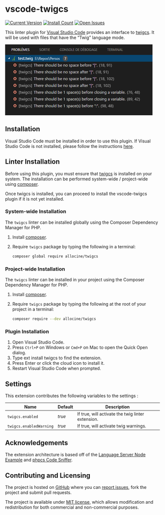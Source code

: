 # vscode-twigcs

[![Current Version](https://vsmarketplacebadge.apphb.com/version/cerzat43.twigcs.svg)](https://marketplace.visualstudio.com/items?itemName=cerzat43.twigcs)
[![Install Count](https://vsmarketplacebadge.apphb.com/installs/cerzat43.twigcs.svg)](https://marketplace.visualstudio.com/items?itemName=cerzat43.twigcs)
[![Open Issues](https://vsmarketplacebadge.apphb.com/rating/cerzat43.twigcs.svg)](https://marketplace.visualstudio.com/items?itemName=cerzat43.twigcs)

This linter plugin for [Visual Studio Code](https://code.visualstudio.com/) provides an interface to [twigcs](https://github.com/allocine/twigcs). It will be used with files that have the “Twig” language mode.

![Twigcs example](twigcs_ex.png)

## Installation

Visual Studio Code must be installed in order to use this plugin. If Visual Studio Code is not installed, please follow the instructions [here](https://code.visualstudio.com/Docs/editor/setup).

## Linter Installation

Before using this plugin, you must ensure that [twigcs](https://github.com/allocine/twigcs) is installed on your system. The installation can be performed system-wide / project-wide using [composer](https://getcomposer.org/).

Once twigcs is installed, you can proceed to install the vscode-twigcs plugin if it is not yet installed.

### System-wide Installation

The `twigcs` linter can be installed globally using the Composer Dependency Manager for PHP.

1. Install [composer](https://getcomposer.org/doc/00-intro.md).
1. Require `twigcs` package by typing the following in a terminal:

    ```bash
    composer global require allocine/twigcs
    ```

### Project-wide Installation

The `twigcs` linter can be installed in your project using the Composer Dependency Manager for PHP.

1. Install [composer](https://getcomposer.org/doc/00-intro.md).
1. Require `twigcs` package by typing the following at the root of your project in a terminal:

    ```bash
    composer require --dev allocine/twigcs
    ```

### Plugin Installation

1. Open Visual Studio Code.
1. Press `Ctrl+P` on Windows or `Cmd+P` on Mac to open the Quick Open dialog.
1. Type ext install twigcs to find the extension.
1. Press Enter or click the cloud icon to install it.
1. Restart Visual Studio Code when prompted.

## Settings

This extension contributes the following variables to the settings :

|Name | Default |Description
|-----|---------|-----------
|`twigcs.enabled`|_true_|If true, will activate the twig linter extension.
|`twigcs.enabledWarning`|_true_|If true, will activate twig warnings.

## Acknowledgements

The extension architecture is based off of the [Language Server Node Example](https://github.com/Microsoft/vscode-languageserver-node-example) and [phpcs Code Sniffer](https://github.com/ikappas/vscode-phpcs).

## Contributing and Licensing

The project is hosted on [GitHub](https://github.com/cerzat43/vscode-twigcs) where you can [report issues](https://github.com/cerzat43/vscode-twigcs/issues), fork the project and submit pull requests.

The project is available under [MIT license](https://github.com/Cerzat43/vscode-twigcs/blob/master/LICENSE), which allows modification and redistribution for both commercial and non-commercial purposes.
